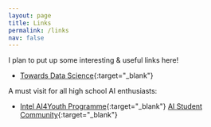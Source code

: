 ```yaml
---
layout: page
title: Links
permalink: /links
nav: false
---
```


<!-- pages/links.md -->
I plan to put up some interesting & useful links here!

* [Towards Data Science](https://towardsdatascience.com){:target="_blank"}

A must visit for all high school AI enthusiasts:

* [Intel AI4Youth Programme](https://www.intel.com/content/www/us/en/corporate/artificial-intelligence/digital-readiness-ai-for-youth.html){:target="_blank"} [AI Student Community](https://aistudent.community){:target="_blank"}

